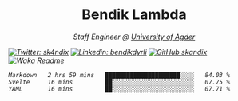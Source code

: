<h1 align="center"> Bendik Lambda </h1>
<p align="center"><em>Staff Engineer @ <a href="http://www.uia.no">University of Agder</a></p>



[![Twitter: sk4ndix](https://img.shields.io/twitter/follow/sk4ndix?style=social)](https://twitter.com/sk4ndix)
[![Linkedin: bendikdyrli](https://img.shields.io/badge/-bendikdyrli-blue?style=flat-square&logo=Linkedin&logoColor=white&link=https://www.linkedin.com/in/bendikdyrli/)](https://www.linkedin.com/in/bendikdyrli/)
[![GitHub skandix](https://img.shields.io/github/followers/skandix?label=follow&style=social)](https://github.com/skandix)
![Waka Readme](https://github.com/skandix/skandix/workflows/Waka%20Readme/badge.svg)


<!--START_SECTION:waka-->
```text
Markdown   2 hrs 59 mins   █████████████████████░░░░   84.03 % 
Svelte     16 mins         ██░░░░░░░░░░░░░░░░░░░░░░░   07.75 % 
YAML       16 mins         ██░░░░░░░░░░░░░░░░░░░░░░░   07.71 % 
```
<!--END_SECTION:waka-->
